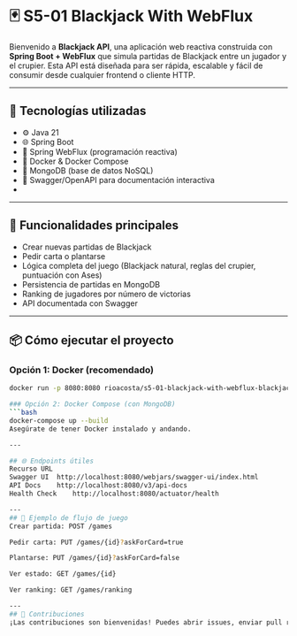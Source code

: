 # 🃏 S5-01 Blackjack With WebFlux

Bienvenido a **Blackjack API**, una aplicación web reactiva construida con **Spring Boot + WebFlux** que simula partidas de Blackjack entre un jugador y el crupier. Esta API está diseñada para ser rápida, escalable y fácil de consumir desde cualquier frontend o cliente HTTP.

---

## 🚀 Tecnologías utilizadas

- ⚙️ Java 21
- 🌐 Spring Boot 
- 🔁 Spring WebFlux (programación reactiva)
- 🐳 Docker & Docker Compose
- 🍃 MongoDB (base de datos NoSQL)
- 📄 Swagger/OpenAPI para documentación interactiva
-

---

## 🧠 Funcionalidades principales

- Crear nuevas partidas de Blackjack
- Pedir carta o plantarse
- Lógica completa del juego (Blackjack natural, reglas del crupier, puntuación con Ases)
- Persistencia de partidas en MongoDB
- Ranking de jugadores por número de victorias
- API documentada con Swagger

---

## 📦 Cómo ejecutar el proyecto

### Opción 1: Docker (recomendado)

```bash
docker run -p 8080:8080 rioacosta/s5-01-blackjack-with-webflux-blackjack-api:1.0

### Opción 2: Docker Compose (con MongoDB)
```bash
docker-compose up --build
Asegúrate de tener Docker instalado y andando.

---

## 🌐 Endpoints útiles
Recurso	URL
Swagger UI	http://localhost:8080/webjars/swagger-ui/index.html
API Docs	http://localhost:8080/v3/api-docs
Health Check	http://localhost:8080/actuator/health

---
## 🧪 Ejemplo de flujo de juego
Crear partida: POST /games

Pedir carta: PUT /games/{id}?askForCard=true

Plantarse: PUT /games/{id}?askForCard=false

Ver estado: GET /games/{id}

Ver ranking: GET /games/ranking

---
## 🤝 Contribuciones
¡Las contribuciones son bienvenidas! Puedes abrir issues, enviar pull requests o sugerencias.
